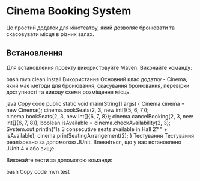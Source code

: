# Cinema Booking System

Це простий додаток для кінотеатру, який дозволяє бронювати та скасовувати місця в різних залах.

## Встановлення

Для встановлення проекту використовуйте Maven. Виконайте команду:

bash
mvn clean install
Використання
Основний клас додатку - Cinema, який має методи для бронювання, скасування бронювання, перевірки доступності та виводу схеми розміщення місць.

java
Copy code
public static void main(String[] args) 
{
    Cinema cinema = new Cinema();
    cinema.bookSeats(2, 3, new int[]{5, 6, 7});
    cinema.bookSeats(2, 3, new int[]{6, 7, 8});
    cinema.cancelBooking(2, 3, new int[]{6, 7, 8});
    boolean isAvailable = cinema.checkAvailability(2, 3);
    System.out.println("Is 3 consecutive seats available in Hall 2? " + isAvailable);
    cinema.printSeatingArrangement(2);
}
Тестування
Тестування реалізовано за допомогою JUnit. Впевніться, що у вас встановлено JUnit 4.x або вище.

Виконайте тести за допомогою команди:

bash
Copy code
mvn test
